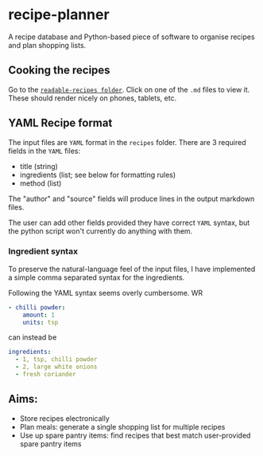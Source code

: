 # recipe-planner
A recipe database and Python-based piece of software to organise recipes and plan shopping lists. 

## Cooking the recipes
Go to the [`readable-recipes folder`](https://github.com/binnev/recipe-planner/tree/master/readable-recipes). Click on one of the `.md` files to view it. These should render nicely on phones, tablets, etc. 

## YAML Recipe format
The input files are `YAML` format in the `recipes` folder. There are 3 required fields in the `YAML` files: 
- title (string)
- ingredients (list; see below for formatting rules)
- method (list)

The "author" and "source" fields will produce lines in the output markdown files. 

The user can add other fields provided they have correct `YAML` syntax, but the python script won't currently do anything with them.

### Ingredient syntax
To preserve the natural-language feel of the input files, I have implemented a simple comma separated syntax for the ingredients. 

Following the YAML syntax seems overly cumbersome. WR
```yaml
- chilli powder:
    amount: 1
    units: tsp
```
can instead be 
```yaml
ingredients:
  - 1, tsp, chilli powder
  - 2, large white onions
  - fresh coriander
```

## Aims: 
- Store recipes electronically
- Plan meals: generate a single shopping list for multiple recipes
- Use up spare pantry items: find recipes that best match user-provided spare pantry items
<!--stackedit_data:
eyJoaXN0b3J5IjpbLTgzMDAxOTAxNl19
-->